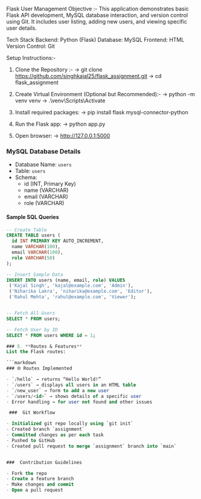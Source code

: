 Flask User Management
Objective :- This application demonstrates basic Flask API development, MySQL database interaction, and version control using Git. It includes user listing, adding new users, and viewing specific user details.

Tech Stack
Backend: Python (Flask)
Database: MySQL
Frontend: HTML
Version Control: Git

 Setup Instructions:-
1. Clone the Repository :-
→ git clone https://github.com/singhkajal25/flask_assignment.git
→ cd flask_assignment

2. Create Virtual Environment (Optional but Recommended):- 
→ python -m venv venv
→ .\venv\Scripts\Activate

3. Install required packages:
→ pip install flask mysql-connector-python

4.  Run the Flask app:
→ python app.py

5. Open browser:
→ http://127.0.0.1:5000


 
 ###  MySQL Database Details

- Database Name: `users`
- Table: `users`
- Schema:
  - id (INT, Primary Key)
  - name (VARCHAR)
  - email (VARCHAR)
  - role (VARCHAR)

#### Sample SQL Queries

```sql
-- Create Table
CREATE TABLE users (
  id INT PRIMARY KEY AUTO_INCREMENT,
  name VARCHAR(100),
  email VARCHAR(100),
  role VARCHAR(50)
);

-- Insert Sample Data
INSERT INTO users (name, email, role) VALUES
 ('Kajal Singh', 'kajal@example.com', 'Admin'),
 ('Niharika Lakra', 'niharika@example.com', 'Editor'),
 ('Rahul Mehta', 'rahul@example.com', 'Viewer');


-- Fetch All Users
SELECT * FROM users;

-- Fetch User by ID
SELECT * FROM users WHERE id = 1;

### 5. **Routes & Features**
List the Flask routes:

```markdown
### 🌐 Routes Implemented

- `/hello` → returns “Hello World!”
- `/users` → displays all users in an HTML table
- `/new_user` → form to add a new user
- `/users/<id>` → shows details of a specific user
- Error handling → for user not found and other issues

 ###  Git Workflow

- Initialized git repo locally using `git init`
- Created branch `assignment`
- Committed changes as per each task
- Pushed to GitHub
- Created pull request to merge `assignment` branch into `main`


###  Contribution Guidelines

- Fork the repo
- Create a feature branch
- Make changes and commit
- Open a pull request

 
 
 
